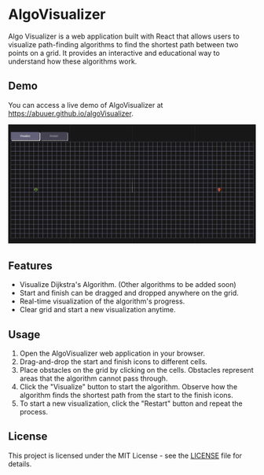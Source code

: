 # AlgoVisualizer

Algo Visualizer is a web application built with React that allows users to visualize path-finding algorithms to find the shortest path between two points on a grid. It provides an interactive and educational way to understand how these algorithms work.

## Demo 

You can access a live demo of AlgoVisualizer at https://abuuer.github.io/algoVisualizer.

![demo](public\Animation.gif)

## Features

* Visualize Dijkstra's Algorithm. (Other algorithms to be added soon)
* Start and finish can be dragged and dropped anywhere on the grid.
* Real-time visualization of the algorithm's progress.
* Clear grid and start a new visualization anytime.

## Usage

1. Open the AlgoVisualizer web application in your browser.
3. Drag-and-drop the start and finish icons to different cells.
2. Place obstacles on the grid by clicking on the cells. Obstacles represent areas that the algorithm cannot pass through.
4. Click the "Visualize" button to start the algorithm. Observe how the algorithm finds the shortest path from the start to the finish icons.
5. To start a new visualization, click the "Restart" button and repeat the process.

## License

This project is licensed under the MIT License - see the [LICENSE](LICENSE) file for details.
